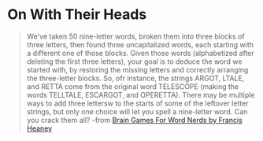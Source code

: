 # On With Their Heads

>We've taken 50 nine-letter words, broken them into three blocks of three letters, then found three uncapitalized words, each starting with a different one of those blocks. Given those words (alphabetized after deleting the first three letters), your goal is to deduce the word we started with, by restoring the missing letters and correctly arranging the three-letter blocks. So, ofr instance, the strings ARGOT, LTALE, and RETTA come from the original word TELESCOPE (making the words TELLTALE, ESCARGOT, and OPERETTA). There may be multiple ways to add three lettersw to the starts of some of the leftover letter strings, but only one choice will let you spell a nine-letter word. Can you crack them all?
-from [Brain Games For Word Nerds by Francis Heaney](http://www.amazon.com/Brain-Games-Nerds-Francis-Heaney/dp/1402770952)
